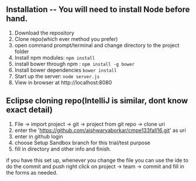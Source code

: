 ## Installation -- You will need to install Node before hand.
1. Download the repository
2. Clone repo(which ever method you prefer)
3. open command prompt/terminal and change directory to the project folder
4. Install npm modules: `npm install`
5. install bower through npm : `npm install -g bower`
6. Install bower dependencies `bower install`
7. Start up the server: `node server.js`
8. View in browser at http://localhost:8080

## Eclipse cloning repo(IntelliJ is similar, dont know exact detail)
1. File -> import project -> git -> project from git repo -> clone uri
2. enter the 'https://github.com/aishwaryaborkar/cmpe133fall16.git' as uri
3. enter in github login
4. choose Setup Sandbox branch for this trial/test purpose
5. fill in directory and other info and finish.

if you have this set up, whenever you change the file you can use the ide to do the commit and push
right click on project -> team -> commit and fill in the forms as needed.
